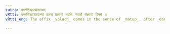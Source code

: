 ```yaml
---
sutra: दन्तशिखात्संज्ञायाम्
vRtti: दन्तशिखाशब्दाभ्यां वलच् प्रत्ययो भवति मत्वर्थे संज्ञायां विषये ॥
vRtti_eng: The affix _valach_ comes in the sense of _matup_, after _danta_ and _sikha_, when a Name is formed.

---
```

